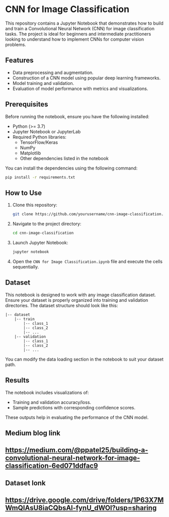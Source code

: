 # CNN for Image Classification

This repository contains a Jupyter Notebook that demonstrates how to build and train a Convolutional Neural Network (CNN) for image classification tasks. The project is ideal for beginners and intermediate practitioners looking to understand how to implement CNNs for computer vision problems.

## Features
- Data preprocessing and augmentation.
- Construction of a CNN model using popular deep learning frameworks.
- Model training and validation.
- Evaluation of model performance with metrics and visualizations.

## Prerequisites

Before running the notebook, ensure you have the following installed:
- Python (>= 3.7)
- Jupyter Notebook or JupyterLab
- Required Python libraries:
  - TensorFlow/Keras
  - NumPy
  - Matplotlib
  - Other dependencies listed in the notebook

You can install the dependencies using the following command:
```bash
pip install -r requirements.txt
```

## How to Use

1. Clone this repository:
   ```bash
   git clone https://github.com/yourusername/cnn-image-classification.git
   ```
2. Navigate to the project directory:
   ```bash
   cd cnn-image-classification
   ```
3. Launch Jupyter Notebook:
   ```bash
   jupyter notebook
   ```
4. Open the `CNN for Image Classification.ipynb` file and execute the cells sequentially.

## Dataset

This notebook is designed to work with any image classification dataset. Ensure your dataset is properly organized into training and validation directories. The dataset structure should look like this:
```
|-- dataset
    |-- train
        |-- class_1
        |-- class_2
        |-- ...
    |-- validation
        |-- class_1
        |-- class_2
        |-- ...
```

You can modify the data loading section in the notebook to suit your dataset path.

## Results

The notebook includes visualizations of:
- Training and validation accuracy/loss.
- Sample predictions with corresponding confidence scores.

These outputs help in evaluating the performance of the CNN model.


## Medium blog link
## https://medium.com/@ppatel25/building-a-convolutional-neural-network-for-image-classification-6ed071ddfac9

## Dataset lonk
## https://drive.google.com/drive/folders/1P63X7MWmQIAsU8iaCQbsAl-fynU_dWOl?usp=sharing
